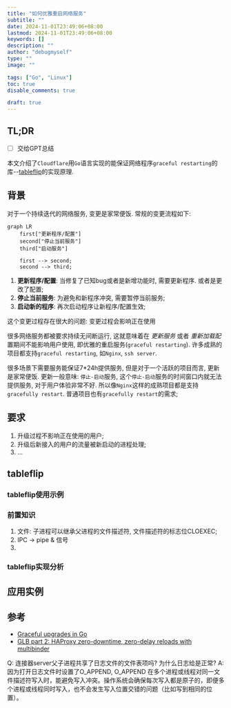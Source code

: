 ```yaml
---
title: "如何优雅重启网络服务"
subtitle: ""
date: 2024-11-01T23:49:06+08:00
lastmod: 2024-11-01T23:49:06+08:00
keywords: []
description: ""
author: "debugmyself"
type: ""
image: ""

tags: ["Go", "Linux"]
toc: true
disable_comments: true

draft: true
---
```


## TL;DR
- [ ] 交给GPT总结

本文介绍了`Cloudflare`用`Go`语言实现的能保证网络程序`graceful restarting`的库--[tableflip](https://github.com/cloudflare/tableflip)的实现原理.

## 背景
对于一个持续迭代的网络服务, 变更是家常便饭. 常规的变更流程如下:
```mermaid
graph LR
    first["更新程序/配置"]
    second["停止当前服务"]
    third["启动服务"]

    first --> second;
    second --> third;
```

1. **更新程序/配置**: 当修复了已知bug或者是新增功能时, 需要更新程序. 或者是更改了配置;
2. **停止当前服务**: 为避免和新程序冲突, 需要暂停当前服务;
3. **启动新的程序**: 再次启动程序让新程序/配置生效;

这个变更过程存在很大的问题: 变更过程会影响正在使用

很多网络服务都被要求持续无间断运行, 这就意味着在 *更新服务* 或者 *重新加载配* 置期间不能影响用户使用, 即优雅的重启服务(`graceful restarting`). 许多成熟的项目都支持`graceful restarting`, 如`Nginx`, `ssh server`. 


很多场景下需要服务能保证7*24h提供服务, 但是对于一个活跃的项目而言, 更新是家常便饭. 更新一般意味: `停止-启动`服务, 这个`停止-启动`服务的时间窗口内就无法提供服务, 对于用户体验非常不好. 所以像`Nginx`这样的成熟项目都是支持`gracefully restart`.
普通项目也有`gracefully restart`的需求;

## 要求
1. 升级过程不影响正在使用的用户;
2. 升级后新接入的用户的流量被新启动的进程处理;
3. ...

## tableflip

### tableflip使用示例

### 前置知识
1. 文件: 子进程可以继承父进程的文件描述符, 文件描述符的标志位CLOEXEC;
2. IPC -> pipe & 信号
3. 


### tableflip实现分析

## 应用实例


## 参考
* [Graceful upgrades in Go](https://blog.cloudflare.com/graceful-upgrades-in-go/)
* [GLB part 2: HAProxy zero-downtime, zero-delay reloads with multibinder](https://github.blog/news-insights/the-library/glb-part-2-haproxy-zero-downtime-zero-delay-reloads-with-multibinder/)


Q: 连接器server父子进程共享了日志文件的文件表项吗? 为什么日志给是正常?
A: 因为打开日志文件时设置了O_APPEND, O_APPEND 在多个进程或线程对同一文件描述符写入时，能避免写入冲突。操作系统会确保每次写入都是原子的，即便多个进程或线程同时写入，也不会发生写入位置交错的问题（比如写到相同的位置）。